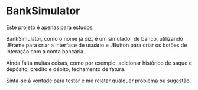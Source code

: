 # BankSimulator
Este projeto é apenas para estudos.

BankSimulator, como o nome já diz, é um simulador de banco. utilizando JFrame para criar a interface de usuário e JButton para criar os botões de interação com a conta bancária.

Ainda falta muitas coisas, como por exemplo, adicionar histórico de saque e depósito, crédito e débito, fechamento de fatura.

Sinta-se à vontade para testar e me relatar qualquer problema ou sugestão.

